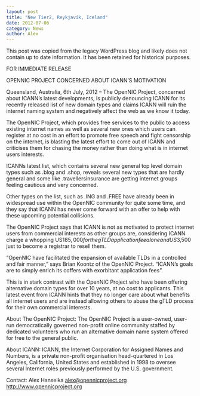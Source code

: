 ```yaml
---
layout: post
title: "New Tier2, Reykjavík, Iceland"
date: 2012-07-06
category: News
author: Alex
---
```


<div class="row">
  <div class="col s12">
    <div class="card-panel red">
      <span class="white-text">This post was copied from the legacy WordPress blog and likely does not contain up to date information. It has been retained for historical purposes.
      </span>
    </div>
  </div>
</div>

FOR IMMEDIATE RELEASE

OPENNIC PROJECT CONCERNED ABOUT ICANN’S MOTIVATION

Queensland, Australia, 6th July, 2012 – The OpenNIC Project, concerned about ICANN’s latest developments, is publicly denouncing ICANN for its recently released list of new domain types and claims ICANN will ruin the internet naming system and negatively affect the web as we know it today.

The OpenNIC Project, which provides free services to the public to access existing internet names as well as several new ones which users can register at no cost in an effort to promote free speech and fight censorship on the internet, is blasting the latest effort to come out of ICANN and criticises them for chasing the money rather than doing what is in internet users interests.

ICANNs latest list, which contains several new general top level domain types such as .blog and .shop, reveals several new types that are hardly general and some like .travellersinsurance are getting internet groups feeling cautious and very concerned.

Other types on the list, such as .ING and .FREE have already been in widespread use within the OpenNIC community for quite some time, and they say that ICANN has never come forward with an offer to help with these upcoming potential collisions.

The OpenNIC Project says that ICANN is not as motivated to protect internet users from commercial interests as other groups are, considering ICANN charge a whopping US$185,000 for the gTLD application fee alone and US$3,500 just to become a registrar to resell them.

“OpenNIC have facilitated the expansion of available TLDs in a controlled and fair manner,” says Brian Koontz of the OpenNIC Project. “ICANN’s goals are to simply enrich its coffers with exorbitant application fees”.

This is in stark contrast with the OpenNIC Project who have been offering alternative domain types for over 10 years, at no cost to applicants. This latest event from ICANN hints that they no longer care about what benefits all internet users and are instead allowing others to abuse the gTLD process for their own commercial interests.

About The OpenNIC Project:
The OpenNIC Project is a user-owned, user-run democratically governed non-profit online community staffed by dedicated volunteers who run an alternative domain name system offered for free to the general public.

About ICANN:
ICANN, the Internet Corporation for Assigned Names and Numbers, is a private non-profit organisation head-quartered in Los Angeles, California, United States and established in 1998 to oversee several Internet roles previously performed by the U.S. government.

Contact:
Alex Hanselka
alex@opennicproject.org
http://www.opennicproject.org
